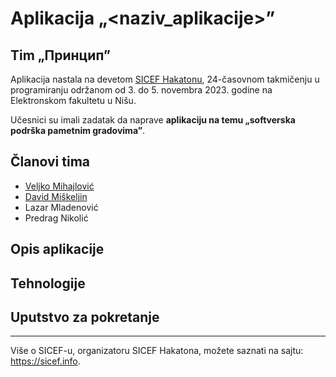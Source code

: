 # Aplikacija „<naziv_aplikacije>”

## Tim „Принцип”

Aplikacija nastala na devetom [SICEF Hakatonu](https://hakaton.sicef.info/), 24-časovnom takmičenju u programiranju održanom od 3. do 5. novembra 2023. godine na Elektronskom fakultetu u Nišu.

Učesnici su imali zadatak da naprave **aplikaciju na temu „softverska podrška pametnim gradovima”**.

## Članovi tima

- [Veljko Mihajlović](https://github.com/veljkodevs)
- [David Miškeljin](https://github.com/uvidzadanje)
- Lazar Mladenović
- Predrag Nikolić

## Opis aplikacije

<!--
Na primer odgovoriti na neka od sledeća pitanja:
Šta radi aplikacija? Koji je njen cil? Šta pruža korisniku? Kako rešava zadat problem? Koje su njene mogućnosti?
-->

## Tehnologije

<!--
- JavaScript
- MySQL
- PHP
- ...
-->

## Uputstvo za pokretanje

<!--
Kratke instrukcije za pokretanje aplikacije, kao i šta je potrebno instalirati i podesiti radi njenog pokretanja.
-->

----------
Više o SICEF-u, organizatoru SICEF Hakatona, možete saznati na sajtu: https://sicef.info. 
